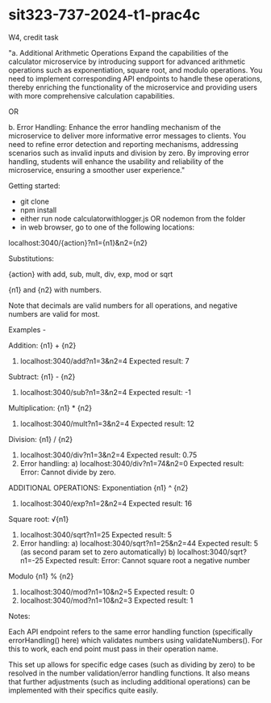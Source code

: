 # sit323-737-2024-t1-prac4c
W4, credit task

"a. Additional Arithmetic Operations
Expand the capabilities of the calculator microservice by introducing support for advanced arithmetic operations such as exponentiation, square root, and modulo operations. You need to implement corresponding API endpoints to handle these operations, thereby enriching the functionality of the microservice and providing users with more comprehensive calculation capabilities.

OR

b. Error Handling:
Enhance the error handling mechanism of the microservice to deliver more informative error messages to clients. You need to refine error detection and reporting mechanisms, addressing scenarios such as invalid inputs and division by zero. By improving error handling, students will enhance the usability and reliability of the microservice, ensuring a smoother user experience."


Getting started:
- git clone <repository>
- npm install 
- either run node calculatorwithlogger.js OR nodemon from the folder 
- in web browser, go to one of the following locations: 

localhost:3040/{action}?n1={n1}&n2={n2}

Substitutions:

{action} with add, sub, mult, div, exp, mod or sqrt

{n1} and {n2} with numbers. 

Note that decimals are valid numbers for all operations, and negative numbers are valid for most. 

Examples - 

Addition: {n1} + {n2}
1) localhost:3040/add?n1=3&n2=4
Expected result: 7

Subtract: {n1} - {n2}
1) localhost:3040/sub?n1=3&n2=4
Expected result: -1

Multiplication: {n1} * {n2}
1) localhost:3040/mult?n1=3&n2=4
Expected result: 12

Division: {n1} / {n2}
1) localhost:3040/div?n1=3&n2=4
Expected result: 0.75
2) Error handling:
    a) localhost:3040/div?n1=74&n2=0
    Expected result: Error: Cannot divide by zero. 

ADDITIONAL OPERATIONS: 
Exponentiation {n1} ^ {n2} 
1) localhost:3040/exp?n1=2&n2=4
Expected result: 16

Square root: √{n1} 
1) localhost:3040/sqrt?n1=25
Expected result: 5
2) Error handling:
    a) localhost:3040/sqrt?n1=25&n2=44
    Expected result: 5 (as second param set to zero automatically)
    b) localhost:3040/sqrt?n1=-25
    Expected result: Error: Cannot square root a negative number

Modulo {n1} % {n2} 
1) localhost:3040/mod?n1=10&n2=5
Expected result: 0
2) localhost:3040/mod?n1=10&n2=3
Expected result: 1


Notes:

Each API endpoint refers to the same error handling function (specifically errorHandling() here) which validates numbers using validateNumbers(). For this to work, each end point must pass in their operation name.

This set up allows for specific edge cases (such as dividing by zero) to be resolved in the number validation/error handling functions. It also means that further adjustments (such as including additional operations) can be implemented with their specifics quite easily. 